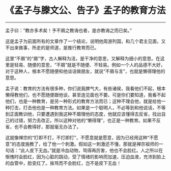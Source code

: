 # 《孟子与滕文公、告子》孟子的教育方法

------

孟子曰：“教亦多术矣！予不屑之教诲也者，是亦教诲之而已矣。”

这是孟子为前面所有的文章作了一个结论，说明他周游列国，和几个君主见面，又不出来做事，所走的是师道，是推行教育而已。

这里“不屑”的“屑”字，古人解释为洁，是干净的意思，又解释为细小的意思。在这里是轻易、随便的意思，“不屑”就是不随便、不轻易。例如一个人的品德不大好，对于这种人，根本不愿随便和他谈话做朋友，就说“不屑与言”，也就是懒得理他的意思。

孟子说：教育的方法有很多种，你们说我脾气大，有些诸侯，我看他们不起，根本懒得教他们，也不愿随便跟他谈，甚至连见面也不要。可是你们要知道，我看不起他们，也是一种教育，是另一种形式的教育方法而已；这种不理会他，就是给他一种打击，打击他也是一种教育方法。如果是一个聪明人，不必等到和他说话，不等到正面教训他，只要遭遇到我这种不屑理他的态度，他就应该懂得去反省，找出自己的过错，努力去改正。所以这种对他的“懒得理”，也正是一种教育。如果不反省，也不会教得好，那就毫无办法了。

这就像禅宗的“打即不打，不打即打”，不愿意就是愿意，因为已经用这种“不愿意”的态度施教了，给了他一个刺激。假如这一刺激还不懂，那就是禅宗祖师的一句话：“此人皮下无血。”就是冷血动物，骂得再厉害，他也不会脸红。人之所以在惭愧时会脸红，因为心脏的跳动，受了情绪的影响而加速，压迫血液，充沛到脸上的血管中，脸变红了。挨骂而不会脸红，岂不是皮下无血！

